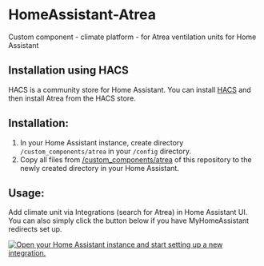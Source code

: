 # HomeAssistant-Atrea

Custom component - climate platform - for Atrea ventilation units for Home Assistant

## Installation using HACS

HACS is a community store for Home Assistant. You can install [HACS](https://github.com/custom-components/hacs) and then install Atrea from the HACS store.

## Installation:

1. In your Home Assistant instance, create directory `/custom_components/atrea` in your `/config` directory.
2. Copy all files from [/custom_components/atrea](https://github.com/JurajNyiri/HomeAssistant-Atrea/tree/master/custom_components/atrea) of this repository to the newly created directory in your Home Assistant.

## Usage:

Add climate unit via Integrations (search for Atrea) in Home Assistant UI. You can also simply click the button below if you have MyHomeAssistant redirects set up.

[![Open your Home Assistant instance and start setting up a new integration.](https://my.home-assistant.io/badges/config_flow_start.svg)](https://my.home-assistant.io/redirect/config_flow_start/?domain=atrea)
